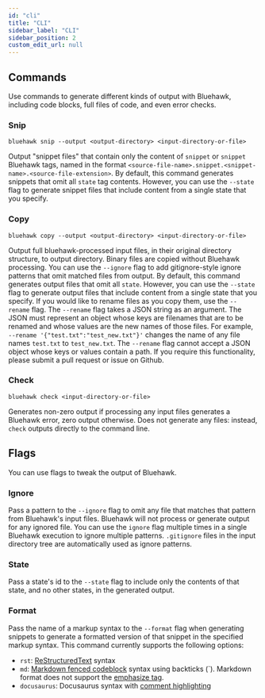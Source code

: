 ```yaml
---
id: "cli"
title: "CLI"
sidebar_label: "CLI"
sidebar_position: 2
custom_edit_url: null
---
```


## Commands

Use commands to generate different kinds of output with Bluehawk, including
code blocks, full files of code, and even error checks.

### Snip

```
bluehawk snip --output <output-directory> <input-directory-or-file>
```

Output "snippet files" that contain only the content of `snippet` or
`snippet` Bluehawk tags, named in the format
`<source-file-name>.snippet.<snippet-name>.<source-file-extension>`.
By default, this command generates snippets
that omit all `state` tag contents. However,
you can use the `--state` flag to generate snippet files that include
content from a single state that you specify.

### Copy

```
bluehawk copy --output <output-directory> <input-directory-or-file>
```

Output full bluehawk-processed input files, in their original directory
structure, to output directory. Binary files are copied without
Bluehawk processing. You can use the `--ignore` flag to add gitignore-style
ignore patterns that omit matched files from output.
By default, this command generates output files that omit all `state`.
However, you can use the `--state` flag to generate output files that
include content from a single state that you specify.
If you would like to rename files as you copy them, use
the `--rename` flag. The `--rename` flag takes a JSON
string as an argument. The JSON must represent an object whose keys are filenames that are to be renamed and whose values are the new names of those files.
For example, ` --rename '{"test.txt":"test_new.txt"}'` changes the name of any file names `test.txt` to `test_new.txt`. The `--rename` flag cannot accept a JSON
object whose keys or values contain a path. If you
require this functionality, please submit a pull
request or issue on Github.

### Check

```
bluehawk check <input-directory-or-file>
```

Generates non-zero output if processing any input files generates a Bluehawk
error, zero output otherwise. Does not generate any files: instead, `check`
outputs directly to the command line.

## Flags

You can use flags to tweak the output of Bluehawk.

### Ignore

Pass a pattern to the `--ignore` flag to omit any file that matches that
pattern from Bluehawk's input files. Bluehawk will not process or generate
output for any ignored file. You can use the `ignore` flag multiple times
in a single Bluehawk execution to ignore multiple patterns. `.gitignore` files
in the input directory tree are automatically used as ignore patterns.

### State

Pass a state's id to the `--state` flag to include only the contents of that
state, and no other states, in the generated output.

### Format

Pass the name of a markup syntax to the `--format` flag when generating snippets
to generate a formatted version of that snippet in the specified markup syntax.
This command currently supports the following options:

- `rst`: [ReStructuredText](https://en.wikipedia.org/wiki/ReStructuredText) syntax
- `md`: [Markdown fenced codeblock](https://www.markdownguide.org/extended-syntax/#fenced-code-blocks) syntax
  using backticks (`). Markdown format does not support the [emphasize tag](./tags#emphasize).
- `docusaurus`: Docusaurus syntax with [comment highlighting](https://docusaurus.io/docs/markdown-features/code-blocks#highlighting-with-comments)
